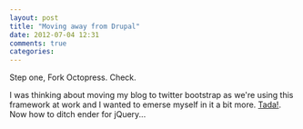 ```yaml
---
layout: post
title: "Moving away from Drupal"
date: 2012-07-04 12:31
comments: true
categories: 
---
```


Step one, Fork Octopress.  Check.

I was thinking about moving my blog to twitter bootstrap as we're using this framework at work and I wanted to emerse myself in it a bit more.  [Tada!](https://github.com/hunt3r/octopress-bootstrap).  Now how to ditch ender for jQuery...

